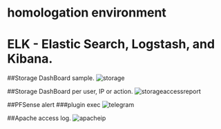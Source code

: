 # homologation environment

# ELK - Elastic Search, Logstash, and Kibana.

##Storage DashBoard sample.
![storage](https://user-images.githubusercontent.com/12931827/31095387-106060b4-a78f-11e7-8293-8ad3edf84f32.png)

##Storage  DashBoard per user, IP or action.
![storageaccessreport](https://user-images.githubusercontent.com/12931827/31095436-345214d6-a78f-11e7-92b7-95fdf90c52da.png)

##PFSense alert
###plugin exec
![telegram](https://user-images.githubusercontent.com/12931827/31095684-19bf0f92-a790-11e7-8f95-5d4cf75a39a2.jpg)

##Apache access log.
![apacheip](https://user-images.githubusercontent.com/12931827/31095733-40182624-a790-11e7-88f8-0d8631fb481f.png)
